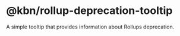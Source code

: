 # @kbn/rollup-deprecation-tooltip

A simple tooltip that provides information about Rollups deprecation.